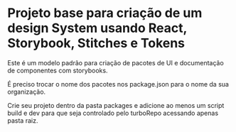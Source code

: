 # Projeto base para criação de um design System usando React, Storybook, Stitches e Tokens

Este é um modelo padrão para criação de pacotes de UI e documentação de componentes com storybooks.

É preciso trocar o nome dos pacotes nos package.json para o nome da sua organização.

Crie seu projeto dentro da pasta packages e adicione ao menos um script build e dev para que seja controlado pelo turboRepo acessando apenas pasta raiz.

